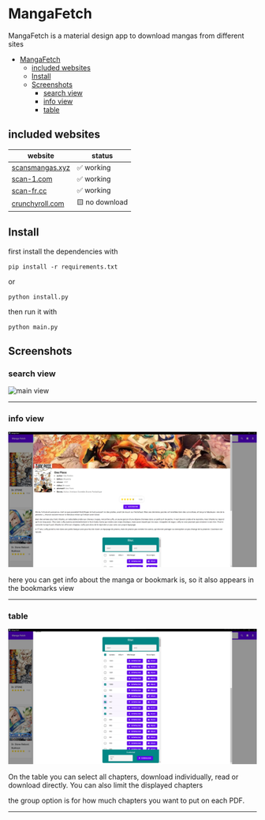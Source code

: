 # MangaFetch

MangaFetch is a material design app to download mangas from different sites

- [MangaFetch](#mangafetch)
  - [included websites](#included-websites)
  - [Install](#install)
  - [Screenshots](#screenshots)
    - [search view](#search-view)
    - [info view](#info-view)
    - [table](#table)

## included websites

| website                            | status         |
| ---------------------------------- | -------------- |
| [scansmangas.xyz](scansmangas.xyz) | ✅ working     |
| [scan-1.com](scan-1.com)           | ✅ working     |
| [scan-fr.cc](scan-fr.cc)           | ✅ working     |
| [crunchyroll.com](crunchyroll.com) | 🟨 no download |

## Install

first install the dependencies with

```shell
pip install -r requirements.txt
```

or

```shell
python install.py
```

then run it with

```shell
python main.py
```

## Screenshots

### search view

![main view](images/search.png)

---

### info view

![info view](images/details.png)

here you can get info about the manga or bookmark is, so it also appears in the bookmarks view

---

### table

![table](images/table.png)

On the table you can select all chapters, download individually, read or download directly.
You can also limit the displayed chapters

the group option is for how much chapters you want to put on each PDF.

---
